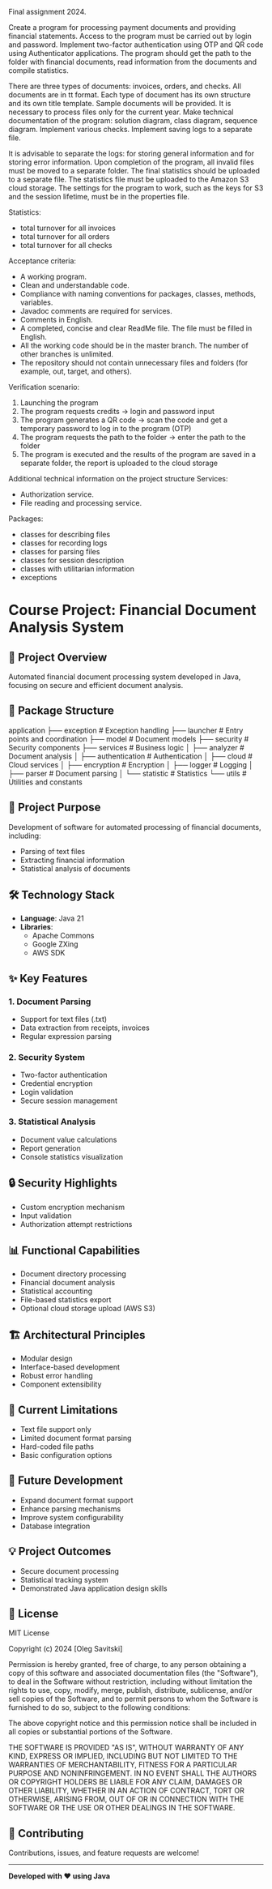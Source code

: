 Final assignment 2024.

Create a program for processing payment documents and providing financial statements.
Access to the program must be carried out by login and password.
Implement two-factor authentication using OTP and QR code using Authenticator applications.
The program should get the path to the folder with financial documents, read information
from the documents and compile statistics.

There are three types of documents: invoices, orders, and checks.
All documents are in tt format.
Each type of document has its own structure and its own title template. Sample documents will be provided.
It is necessary to process files only for the current year.
Make technical documentation of the program: solution diagram, class diagram, sequence diagram.
Implement various checks.
Implement saving logs to a separate file.

It is advisable to separate the logs: for storing general information and for storing error information.
Upon completion of the program, all invalid files must be moved to a separate folder.
The final statistics should be uploaded to a separate file. The statistics file
must be uploaded to the Amazon S3 cloud storage.
The settings for the program to work, such as the keys for S3 and the session lifetime,
must be in the properties file.

Statistics:
- total turnover for all invoices
- total turnover for all orders
- total turnover for all checks

Acceptance criteria:
- A working program.
- Clean and understandable code.
- Compliance with naming conventions for packages, classes, methods, variables.
- Javadoc comments are required for services.
- Comments in English.
- A completed, concise and clear ReadMe file. The file must be filled in English.
- All the working code should be in the master branch. The number of other branches is unlimited.
- The repository should not contain unnecessary files and folders (for example, out, target, and others).

Verification scenario:
1. Launching the program
2. The program requests credits -> login and password input
3. The program generates a QR code -> scan the code and get a temporary password to log in to the program (OTP)
4. The program requests the path to the folder -> enter the path to the folder
5. The program is executed and the results of the program are saved in a separate folder, the report is uploaded to the cloud storage

Additional technical information on the project structure
Services:
- Authorization service.
- File reading and processing service.

Packages:
- classes for describing files
- classes for recording logs
- classes for parsing files
- classes for session description
- classes with utilitarian information
- exceptions

# Course Project: Financial Document Analysis System

## 🚀 Project Overview

Automated financial document processing system developed in Java, focusing on secure and efficient document analysis.

## 📂 Package Structure
application 
├── exception        # Exception handling 
├── launcher         # Entry points and coordination 
├── model            # Document models 
├── security         # Security components 
├── services         # Business logic 
│ ├── analyzer       # Document analysis 
│ ├── authentication # Authentication 
│ ├── cloud          # Cloud services 
│ ├── encryption     # Encryption 
│ ├── logger         # Logging 
│ ├── parser         # Document parsing 
│ └── statistic      # Statistics 
└── utils            # Utilities and constants

## 🎯 Project Purpose

Development of software for automated processing of financial documents, including:
- Parsing of text files
- Extracting financial information
- Statistical analysis of documents

## 🛠️ Technology Stack

- **Language**: Java 21
- **Libraries**:
  - Apache Commons
  - Google ZXing
  - AWS SDK

## ✨ Key Features

### 1. Document Parsing
- Support for text files (.txt)
- Data extraction from receipts, invoices
- Regular expression parsing

### 2. Security System
- Two-factor authentication
- Credential encryption
- Login validation
- Secure session management

### 3. Statistical Analysis
- Document value calculations
- Report generation
- Console statistics visualization

## 🔒 Security Highlights
- Custom encryption mechanism
- Input validation
- Authorization attempt restrictions

## 📊 Functional Capabilities
- Document directory processing
- Financial document analysis
- Statistical accounting
- File-based statistics export
- Optional cloud storage upload (AWS S3)

## 🏗️ Architectural Principles
- Modular design
- Interface-based development
- Robust error handling
- Component extensibility

## 🚧 Current Limitations
- Text file support only
- Limited document format parsing
- Hard-coded file paths
- Basic configuration options

## 🔮 Future Development
- Expand document format support
- Enhance parsing mechanisms
- Improve system configurability
- Database integration

## 💡 Project Outcomes
- Secure document processing
- Statistical tracking system
- Demonstrated Java application design skills

## 📝 License
MIT License

Copyright (c) 2024 [Oleg Savitski]

Permission is hereby granted, free of charge, to any person obtaining a copy
of this software and associated documentation files (the "Software"), to deal
in the Software without restriction, including without limitation the rights
to use, copy, modify, merge, publish, distribute, sublicense, and/or sell
copies of the Software, and to permit persons to whom the Software is
furnished to do so, subject to the following conditions:

The above copyright notice and this permission notice shall be included in all
copies or substantial portions of the Software.

THE SOFTWARE IS PROVIDED "AS IS", WITHOUT WARRANTY OF ANY KIND, EXPRESS OR
IMPLIED, INCLUDING BUT NOT LIMITED TO THE WARRANTIES OF MERCHANTABILITY,
FITNESS FOR A PARTICULAR PURPOSE AND NONINFRINGEMENT. IN NO EVENT SHALL THE
AUTHORS OR COPYRIGHT HOLDERS BE LIABLE FOR ANY CLAIM, DAMAGES OR OTHER
LIABILITY, WHETHER IN AN ACTION OF CONTRACT, TORT OR OTHERWISE, ARISING FROM,
OUT OF OR IN CONNECTION WITH THE SOFTWARE OR THE USE OR OTHER DEALINGS IN THE
SOFTWARE.


## 🤝 Contributing
Contributions, issues, and feature requests are welcome!

---

**Developed with ❤️ using Java**
